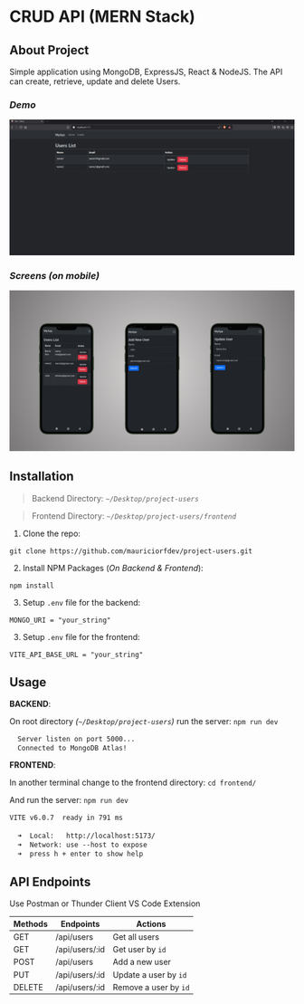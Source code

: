 # CRUD API (MERN Stack)

## About Project

Simple application using MongoDB, ExpressJS, React & NodeJS. The API can create, retrieve, update and delete Users.

### _Demo_

![demo](/assets/images/crud.gif)

### _Screens (on mobile)_

![screens](/assets/images/screens.png)

## Installation

> Backend Directory: _`~/Desktop/project-users`_

> Frontend Directory: _`~/Desktop/project-users/frontend`_

1. Clone the repo:

```
git clone https://github.com/mauriciorfdev/project-users.git
```

2. Install NPM Packages (_On Backend & Frontend_):

```
npm install
```

3. Setup `.env` file for the backend:

```
MONGO_URI = "your_string"
```

3. Setup `.env` file for the frontend:

```
VITE_API_BASE_URL = "your_string"
```

## Usage

**BACKEND**:

On root directory _(`~/Desktop/project-users`)_ run the server: `npm run dev`

```
  Server listen on port 5000...
  Connected to MongoDB Atlas!
```

**FRONTEND**:

In another terminal change to the frontend directory: `cd frontend/`

And run the server: `npm run dev`

```
VITE v6.0.7  ready in 791 ms

  ➜  Local:   http://localhost:5173/
  ➜  Network: use --host to expose
  ➜  press h + enter to show help
```

## API Endpoints

Use Postman or Thunder Client VS Code Extension

| Methods | Endpoints      | Actions               |
| ------- | -------------- | --------------------- |
| GET     | /api/users     | Get all users         |
| GET     | /api/users/:id | Get user by `id`      |
| POST    | /api/users     | Add a new user        |
| PUT     | /api/users/:id | Update a user by `id` |
| DELETE  | /api/users/:id | Remove a user by `id` |
